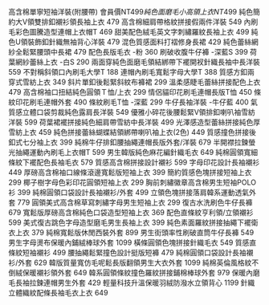 高含棉單寧短袖洋裝(附腰帶)  會員價NT$499
純色面磨毛小高領上衣  NT$499
純色簡約大V領雙排釦襯衫領長袖上衣  479
高含棉細肩帶格紋拼接假兩件洋裝 549
內刷毛彩色圖騰造型連帽上衣帽T 469
甜美配色絨毛英文字刺繡羅紋長袖上衣 499
純色U領裝飾釦針織無袖背心洋裝 479
混色質感面料打褶修身長裙 429
純色蕾絲網紗全鬆緊腰頭中長裙 479
配色長版毛衣 -粉 360
刷破收腹牛仔褲 -深藍S 399
荷葉網紗蕾絲上衣 -白S 290
兩面穿純色面磨毛領結綁帶下襬開衩針織長袖中長洋裝 559
不對稱斜領口內刷毛大學T 188
連帽內刷毛寬鬆字母大學T 388
質感方釦兩穿式雪紡上衣 349
斜片單釦後鬆緊斜紋布褲裙 299
溫柔感睫毛蕾絲拼接配色上衣 479
 高含棉袖口扭結純色圓領Ｔ恤/上衣 299
 情侶貓印花刷毛連帽長版T恤 450
 條紋印花刷毛連帽外套 490
 條紋刷毛T恤 -深藍 299
 牛仔長袖洋裝 -牛仔藍 400
 氣質感立體口袋剪裁純色露肩長洋裝 549
 優雅小碎花後腰鬆緊V領排釦喇叭袖雪紡洋裝 599
 荷葉裙襬拼接純色細肩帶雪紡中長洋裝 499
 光澤感造型蕾絲拼接純色厚雪紡上衣 459
 純色拼接蕾絲蝴蝶結領綁帶喇叭袖上衣(2色) 449
 質感撞色拼接後釦式七分袖上衣 399
 純棉牛仔排釦腰抽繩連帽長版外套/洋裝 679
 半開襟拉鍊螢光抽繩運動內刷毛上衣帽T 599
 男生韓版純色麻花編針織毛衣 649
 純棉圓領寬細條紋下襬配色長袖毛衣 579
 質感高含棉拼接設計襯衫 599
 字母印花設計長袖襯衫 449
 厚磅高含棉袖口線條滾邊寬鬆版短袖上衣 399
 簡約質感色塊拼接短袖上衣 299
 椰子樹字母色彩印花圓領短袖上衣 299
 胸前刺繡徽章高含棉男生短袖POLO衫 399
 純棉圓領口袋設計長袖襯衫/外套 499
 立領色塊拼接落肩韓系運動透氣外套 779
 圓領美式高含棉草寫刺繡字母男生短袖上衣 299
 復古水洗刷色牛仔長褲 679
 寬鬆版厚磅高含棉純色口袋造型短袖上衣 369
 配色直條紋亨利領/立領襯衫 599
 美式復古跳色字母造型磨毛男生長袖上衣 399
 純色素面羅紋拼接抽繩下襬衛衣上衣 379
 純棉寬鬆版休閒西裝外套 899
 男生街頭率性刷破直筒牛仔長褲 549
 男生字母燙布保暖內鋪絨棒球外套 1099
 橫條圓領色塊拼接針織毛衣 549
 質感直條紋短袖襯衫 499
 腰抽繩鬆緊撞色設計挺版短褲 479
 純棉圓領口袋設計長袖襯衫/外套 629
 韓版質量寬仿毛呢鬆長版翻領男生大衣外套 1099
 純棉英倫風格紋不倒絨保暖襯衫領外套 649
 韓系圓領條紋撞色羅紋拼接鋪棉棒球外套 979
 保暖內磨毛長袖拉鍊連帽男生外套 429
 輕量科技升溫保暖羽絨防潑水立領背心 1199
 針織立體織紋配條長袖毛衣上衣 649


